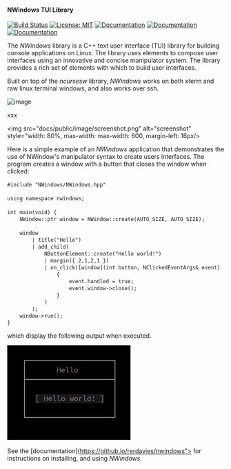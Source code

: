 #### NWindows TUI Library
[![Build Status](https://github.com/reravies/nwindows.svg?branch=master)](https://github.com/rerdavies/nwindows)
[![License: MIT](https://img.shields.io/badge/License-MIT-yellow.svg)](https://opensource.org/licenses/MIT)
[![Documentation](https://img.shields.io/badge/documentation-Developer%20Guide-blue)](https://reravies.github.io/nwindows/)
[![Documentation](https://img.shields.io/badge/documentation-Examples-blue)](https://reravies.github.io/nwindows/examples)
[![Documentation](https://img.shields.io/badge/documentation-Release%20Notes-blue)](https://reravies.github.io/nwindows/)

The *NWindows* library is a C++ text user interface (TUI) library for building console applications on Linux.
The library uses elements to compose user interfaces using an innovative and concise manipulator system. The library provides a rich set of elements with which to build user interfaces.

Built on top of the *ncursesw* library, *NWindows* works on both xterm and raw linux terminal windows, and also works over ssh.

![image](docs/public/image/screenshot.png")

xxx

<img src="docs/public/image/screenshot.png" alt="screenshot" style="width: 80%, max-width: max-width: 600, margin-left: 16px/>

Here is a simple example of an *NWindows* application that demonstrates the use of NWindow's manipulator syntax to create users interfaces. The program creates a window with a button that closes the window when clicked:
        
```
#include "NWindows/NWindows.hpp"

using namespace nwindows;

int main(void) {
    NWindow::ptr window = NWindow::create(AUTO_SIZE, AUTO_SIZE);

    window
        | title("Hello")
        | add_child(
            NButtonElement::create("Hello world!")
            | margin({ 2,1,2,1 })
            | on_click([window](int button, NClickedEventArgs& event)
                {
                    event.handled = true;
                    event.window->close();
                }
            )
        );
    window->run();
}
```

which display the following output when executed.

![image](docs/public/image/hello_world.png)

See the [documentation](https://github.io/rerdavies/nwindows"> for instructions on installing, and using 
*NWindows*.
